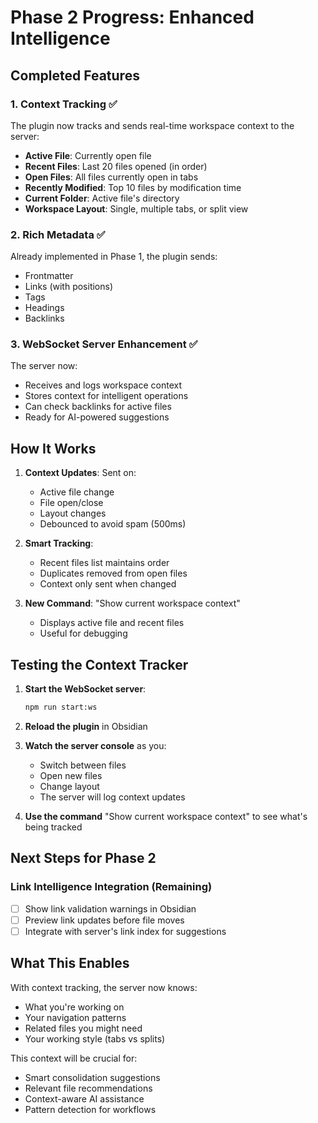 # Phase 2 Progress: Enhanced Intelligence

## Completed Features

### 1. **Context Tracking** ✅
The plugin now tracks and sends real-time workspace context to the server:

- **Active File**: Currently open file
- **Recent Files**: Last 20 files opened (in order)
- **Open Files**: All files currently open in tabs
- **Recently Modified**: Top 10 files by modification time
- **Current Folder**: Active file's directory
- **Workspace Layout**: Single, multiple tabs, or split view

### 2. **Rich Metadata** ✅
Already implemented in Phase 1, the plugin sends:
- Frontmatter
- Links (with positions)
- Tags
- Headings
- Backlinks

### 3. **WebSocket Server Enhancement** ✅
The server now:
- Receives and logs workspace context
- Stores context for intelligent operations
- Can check backlinks for active files
- Ready for AI-powered suggestions

## How It Works

1. **Context Updates**: Sent on:
   - Active file change
   - File open/close
   - Layout changes
   - Debounced to avoid spam (500ms)

2. **Smart Tracking**:
   - Recent files list maintains order
   - Duplicates removed from open files
   - Context only sent when changed

3. **New Command**: "Show current workspace context"
   - Displays active file and recent files
   - Useful for debugging

## Testing the Context Tracker

1. **Start the WebSocket server**:
   ```bash
   npm run start:ws
   ```

2. **Reload the plugin** in Obsidian

3. **Watch the server console** as you:
   - Switch between files
   - Open new files
   - Change layout
   - The server will log context updates

4. **Use the command** "Show current workspace context" to see what's being tracked

## Next Steps for Phase 2

### Link Intelligence Integration (Remaining)
- [ ] Show link validation warnings in Obsidian
- [ ] Preview link updates before file moves
- [ ] Integrate with server's link index for suggestions

## What This Enables

With context tracking, the server now knows:
- What you're working on
- Your navigation patterns
- Related files you might need
- Your working style (tabs vs splits)

This context will be crucial for:
- Smart consolidation suggestions
- Relevant file recommendations
- Context-aware AI assistance
- Pattern detection for workflows